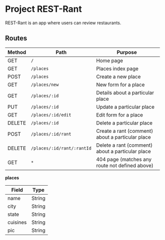 # Project REST-Rant

REST-Rant is an app where users can review restaurants.

## Routes

| Method | Path                       | Purpose                                          |
| ------ | -------------------------- | ------------------------------------------------ |
| GET    | `/`                        | Home page                                        |
| GET    | `/places`                  | Places index page                                |
| POST   | `/places`                  | Create a new place                               |
| GET    | `/places/new`              | New form for a place                             |
| GET    | `/places/:id`              | Details about a particular place                 |
| PUT    | `/places/:id`              | Update a particular place                        |
| GET    | `/places/:id/edit`         | Edit form for a place                            |
| DELETE | `/places/:id`              | Delete a particular place                        |
| POST   | `/places/:id/rant`         | Create a rant (comment) about a particular place |
| DELETE | `/places/:id/rant/:rantId` | Delete a rant (comment) about a particular place |
| GET    | `*`                        | 404 page (matches any route not defined above)   |

**places**

| Field    | Type   |
| -------- | ------ |
| name     | String |
| city     | String |
| state    | String |
| cuisines | String |
| pic      | String |
